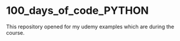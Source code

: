 # 100_days_of_code_PYTHON
This repository opened for my udemy examples which are during the course.
